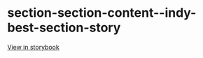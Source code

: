 # section-section-content--indy-best-section-story

[View in storybook](https://raw.githack.com/Independent-Digital-News-and-Media-Ltd/indy-pwamp-sb/PR-2371-sb/index.html?path=/story/section-section-content--indy-best-section-story)
